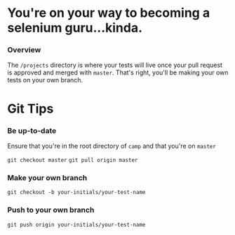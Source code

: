 # You're on your way to becoming a selenium guru...kinda.


### Overview
The `/projects` directory is where your tests will live once your pull request is approved and merged with `master`. That's right, you'll be making your own tests on your own branch.

# Git Tips

### Be up-to-date
Ensure that you're in the root directory of `camp` and that you're on `master`

`git checkout master`
`git pull origin master`

### Make your own branch

`git checkout -b your-initials/your-test-name`

### Push to your own branch

`git push origin your-initials/your-test-name`
